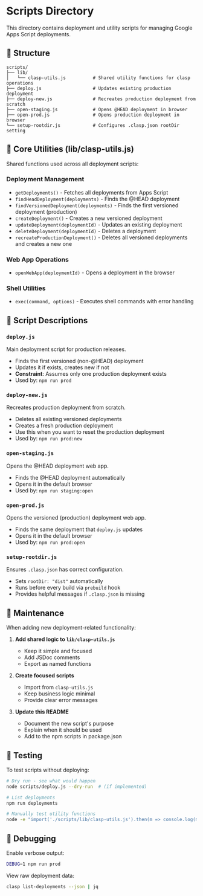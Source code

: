 # Scripts Directory

This directory contains deployment and utility scripts for managing Google Apps Script deployments.

## 📁 Structure

```
scripts/
├── lib/
│   └── clasp-utils.js          # Shared utility functions for clasp operations
├── deploy.js                   # Updates existing production deployment
├── deploy-new.js               # Recreates production deployment from scratch
├── open-staging.js             # Opens @HEAD deployment in browser
├── open-prod.js                # Opens production deployment in browser
└── setup-rootdir.js            # Configures .clasp.json rootDir setting
```

## 🔧 Core Utilities (lib/clasp-utils.js)

Shared functions used across all deployment scripts:

### Deployment Management

- `getDeployments()` - Fetches all deployments from Apps Script
- `findHeadDeployment(deployments)` - Finds the @HEAD deployment
- `findVersionedDeployment(deployments)` - Finds the first versioned deployment (production)
- `createDeployment()` - Creates a new versioned deployment
- `updateDeployment(deploymentId)` - Updates an existing deployment
- `deleteDeployment(deploymentId)` - Deletes a deployment
- `recreateProductionDeployment()` - Deletes all versioned deployments and creates a new one

### Web App Operations

- `openWebApp(deploymentId)` - Opens a deployment in the browser

### Shell Utilities

- `exec(command, options)` - Executes shell commands with error handling

## 📝 Script Descriptions

### `deploy.js`

Main deployment script for production releases.

- Finds the first versioned (non-@HEAD) deployment
- Updates it if exists, creates new if not
- **Constraint**: Assumes only one production deployment exists
- Used by: `npm run prod`

### `deploy-new.js`

Recreates production deployment from scratch.

- Deletes all existing versioned deployments
- Creates a fresh production deployment
- Use this when you want to reset the production deployment
- Used by: `npm run prod:new`

### `open-staging.js`

Opens the @HEAD deployment web app.

- Finds the @HEAD deployment automatically
- Opens it in the default browser
- Used by: `npm run staging:open`

### `open-prod.js`

Opens the versioned (production) deployment web app.

- Finds the same deployment that `deploy.js` updates
- Opens it in the default browser
- Used by: `npm run prod:open`

### `setup-rootdir.js`

Ensures `.clasp.json` has correct configuration.

- Sets `rootDir: "dist"` automatically
- Runs before every build via `prebuild` hook
- Provides helpful messages if `.clasp.json` is missing

## 🔄 Maintenance

When adding new deployment-related functionality:

1. **Add shared logic to `lib/clasp-utils.js`**

   - Keep it simple and focused
   - Add JSDoc comments
   - Export as named functions

2. **Create focused scripts**

   - Import from `clasp-utils.js`
   - Keep business logic minimal
   - Provide clear error messages

3. **Update this README**
   - Document the new script's purpose
   - Explain when it should be used
   - Add to the npm scripts in package.json

## 🧪 Testing

To test scripts without deploying:

```bash
# Dry run - see what would happen
node scripts/deploy.js --dry-run  # (if implemented)

# List deployments
npm run deployments

# Manually test utility functions
node -e "import('./scripts/lib/clasp-utils.js').then(m => console.log(m.getDeployments()))"
```

## 🐛 Debugging

Enable verbose output:

```bash
DEBUG=1 npm run prod
```

View raw deployment data:

```bash
clasp list-deployments --json | jq
```
